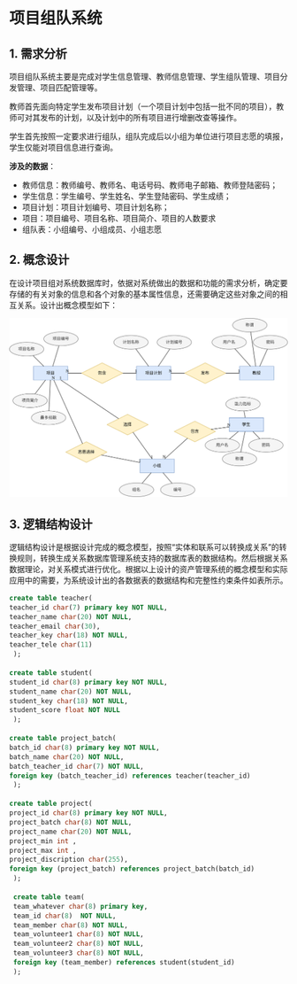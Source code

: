 # 项目组队系统

## 1. 需求分析

​项目组队系统主要是完成对学生信息管理、教师信息管理、学生组队管理、项目分发管理、项目匹配管理等。

​教师首先面向特定学生发布项目计划（一个项目计划中包括一批不同的项目），教师可对其发布的计划，以及计划中的所有项目进行增删改查等操作。

​学生首先按照一定要求进行组队，组队完成后以小组为单位进行项目志愿的填报，学生仅能对项目信息进行查询。

**涉及的数据**：

- 教师信息：教师编号、教师名、电话号码、教师电子邮箱、教师登陆密码；
- 学生信息：学生编号、学生姓名、学生登陆密码、学生成绩；
- 项目计划：项目计划编号、项目计划名称；
- 项目：项目编号、项目名称、项目简介、项目的人数要求
- 组队表：小组编号、小组成员、小组志愿

## 2. 概念设计

在设计项目组对系统数据库时，依据对系统做出的数据和功能的需求分析，确定要存储的有关对象的信息和各个对象的基本属性信息，还需要确定这些对象之间的相互关系。设计出概念模型如下：

![数据库 ER 图](./assets/ER-diagram.svg)

## 3. 逻辑结构设计

​逻辑结构设计是根据设计完成的概念模型，按照“实体和联系可以转换成关系”的转换规则，转换生成关系数据库管理系统支持的数据库表的数据结构。然后根据关系数据理论，对关系模式进行优化。根据以上设计的资产管理系统的概念模型和实际应用中的需要，为系统设计出的各数据表的数据结构和完整性约束条件如表所示。

```SQL
create table teacher( 
teacher_id char(7) primary key NOT NULL,
teacher_name char(20) NOT NULL,
teacher_email char(30),
teacher_key char(18) NOT NULL,
teacher_tele char(11)
 );
 
create table student(
student_id char(8) primary key NOT NULL,
student_name char(20) NOT NULL,
student_key char(18) NOT NULL,
student_score float NOT NULL
 );
 
create table project_batch( 
batch_id char(8) primary key NOT NULL,
batch_name char(20) NOT NULL,
batch_teacher_id char(7) NOT NULL, 
foreign key (batch_teacher_id) references teacher(teacher_id)
 );
 
create table project( 
project_id char(8) primary key NOT NULL,
project_batch char(8) NOT NULL, 
project_name char(20) NOT NULL,
project_min int ,
project_max int ,
project_discription char(255),
foreign key (project_batch) references project_batch(batch_id)
 );
 
 create table team(
 team_whatever char(8) primary key,
 team_id char(8)  NOT NULL,
 team_member char(8) NOT NULL,
 team_volunteer1 char(8) NOT NULL,
 team_volunteer2 char(8) NOT NULL,
 team_volunteer3 char(8) NOT NULL,
 foreign key (team_member) references student(student_id)
 );
```



